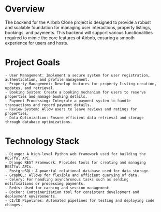  # Overview

The backend for the Airbnb Clone project is designed to provide a robust and scalable foundation for managing user interactions, property listings, bookings, and payments. This backend will support various functionalities required to mimic the core features of Airbnb, ensuring a smooth experience for users and hosts.
# Project Goals

    - User Management: Implement a secure system for user registration, authentication, and profile management.
    - Property Management: Develop features for property listing creation, updates, and retrieval.
    - Booking System: Create a booking mechanism for users to reserve properties and manage booking details.
    - Payment Processing: Integrate a payment system to handle transactions and record payment details.
    - Review System: Allow users to leave reviews and ratings for properties.
    - Data Optimization: Ensure efficient data retrieval and storage through database optimizations.


# Technology Stack

    - Django: A high-level Python web framework used for building the RESTful API.
    - Django REST Framework: Provides tools for creating and managing RESTful APIs.
    - PostgreSQL: A powerful relational database used for data storage.
    - GraphQL: Allows for flexible and efficient querying of data.
    - Celery: For handling asynchronous tasks such as sending notifications or processing payments.
    - Redis: Used for caching and session management.
    - Docker: Containerization tool for consistent development and deployment environments.
    - CI/CD Pipelines: Automated pipelines for testing and deploying code changes.
